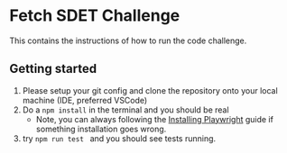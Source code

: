 # Fetch SDET Challenge 
This contains the instructions of how to run the code challenge.

## Getting started
1. Please setup your git config and clone the repository onto your local machine (IDE, preferred VSCode)
2. Do a ```npm install``` in the terminal and you should be real
    - Note, you can always following the [Installing Playwright](https://playwright.dev/docs/intro#installing-playwright) guide if something installation goes wrong.
3. try ```npm run test ``` and you should see tests running.


